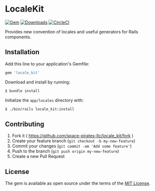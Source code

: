 # LocaleKit

[![Gem](https://img.shields.io/gem/v/locale_kit.svg)](https://rubygems.org/gems/locale_kit)
[![Downloads](https://img.shields.io/gem/dt/locale_kit.svg)](https://rubygems.org/gems/locale_kit)
[![CircleCI](https://img.shields.io/circleci/project/github/space-pirates-llc/locale_kit.svg)](https://circleci.com/gh/space-pirates-llc/locale_kit)

Provides new convention of locales and useful generators for Rails components.

## Installation

Add this line to your application's Gemfile:

```ruby
gem 'locale_kit'
```

Download and install by running:

```bash
$ bundle install
```

Initialize the `app/locales` directory with:

```bash
$ ./bin/rails locale_kit:install
```

## Contributing

1. Fork it ( https://github.com/space-pirates-llc/locale_kit/fork )
2. Create your feature branch (`git checkout -b my-new-feature`)
3. Commit your changes (`git commit -am 'Add some feature'`)
4. Push to the branch (`git push origin my-new-feature`)
5. Create a new Pull Request

## License

The gem is available as open source under the terms of the [MIT License](http://opensource.org/licenses/MIT).
